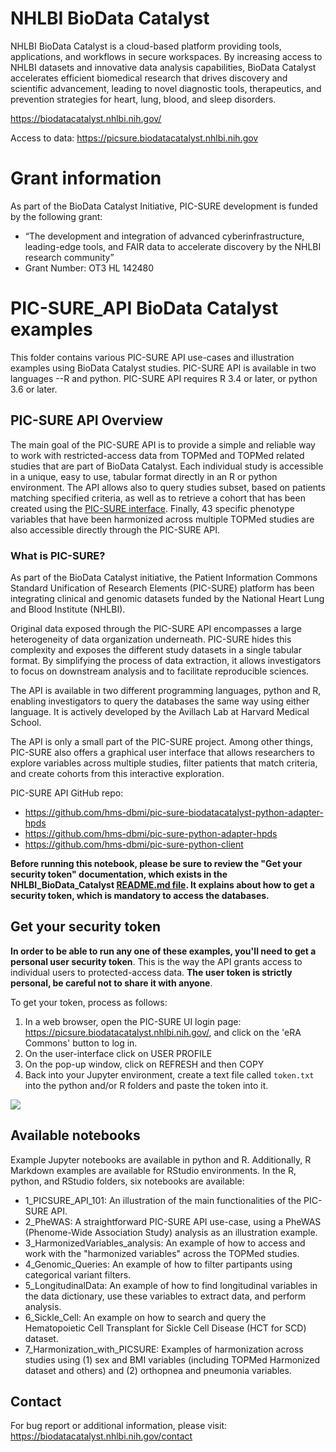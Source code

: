# NHLBI BioData Catalyst
NHLBI BioData Catalyst is a cloud-based platform providing tools, applications, and workflows in secure workspaces. By increasing access to NHLBI datasets and innovative data analysis capabilities, BioData Catalyst accelerates efficient biomedical research that drives discovery and scientific advancement, leading to novel diagnostic tools, therapeutics, and prevention strategies for heart, lung, blood, and sleep disorders.

https://biodatacatalyst.nhlbi.nih.gov/

Access to data: https://picsure.biodatacatalyst.nhlbi.nih.gov

# Grant information

As part of the BioData Catalyst Initiative, PIC-SURE development is funded by the following grant:
- “The development and integration of advanced cyberinfrastructure, leading-edge tools, and FAIR data to accelerate discovery by the NHLBI research community”
- Grant Number: OT3 HL 142480

# PIC-SURE_API BioData Catalyst examples

This folder contains various PIC-SURE API use-cases and illustration examples using BioData Catalyst studies. PIC-SURE API is available in two languages --R and python. PIC-SURE API requires R 3.4 or later, or python 3.6 or later.


## PIC-SURE API Overview

The main goal of the PIC-SURE API is to provide a simple and reliable way to work with restricted-access data from TOPMed and TOPMed related studies that are part of BioData Catalyst. Each individual study is accessible in a unique, easy to use, tabular format directly in an R or python environment. The API allows also to query studies subset, based on patients matching specified criteria, as well as to retrieve a cohort that has been created using the [PIC-SURE interface](https://picsure.biodatacatalyst.nhlbi.nih.gov). Finally, 43 specific phenotype variables that have been harmonized across multiple TOPMed studies are also accessible directly through the PIC-SURE API. 

### What is PIC-SURE? 

As part of the BioData Catalyst initiative, the Patient Information Commons Standard Unification of Research Elements (PIC-SURE) platform has been integrating clinical and genomic datasets funded by the National Heart Lung and Blood Institute (NHLBI). 

Original data exposed through the PIC-SURE API encompasses a large heterogeneity of data organization underneath. PIC-SURE hides this complexity and exposes the different study datasets in a single tabular format. By simplifying the process of data extraction, it allows investigators to focus on downstream analysis and to facilitate reproducible sciences.

The API is available in two different programming languages, python and R, enabling investigators to query the databases the same way using either language. It is actively developed by the Avillach Lab at Harvard Medical School.

The API is only a small part of the PIC-SURE project. Among other things, PIC-SURE also offers a graphical user interface that allows researchers to explore variables across multiple studies, filter patients that match criteria, and create cohorts from this interactive exploration.


PIC-SURE API GitHub repo:
* https://github.com/hms-dbmi/pic-sure-biodatacatalyst-python-adapter-hpds
* https://github.com/hms-dbmi/pic-sure-python-adapter-hpds
* https://github.com/hms-dbmi/pic-sure-python-client

**Before running this notebook, please be sure to review the "Get your security token" documentation, which exists in the NHLBI_BioData_Catalyst [README.md file](https://github.com/hms-dbmi/Access-to-Data-using-PIC-SURE-API/tree/master/NHLBI_BioData_Catalyst#get-your-security-token). It explains about how to get a security token, which is mandatory to access the databases.**

## Get your security token

**In order to be able to run any one of these examples, you'll need to get a personal user security token**. This is the way the API grants access to individual users to protected-access data. **The user token is strictly personal, be careful not to share it with anyone**.

To get your token, process as follows:
1. In a web browser, open the PIC-SURE UI login page: https://picsure.biodatacatalyst.nhlbi.nih.gov/, and click on the 'eRA Commons' button to log in.
2. On the user-interface click on USER PROFILE
3. On the pop-up window, click on REFRESH and then COPY
4. Back into your Jupyter environment, create a text file called `token.txt` into the python and/or R folders and paste the token into it.

<img src="https://drive.google.com/uc?id=1XD3L0obdgQZ3GgO2Xu-sxhMxzzXgqofL">

## Available notebooks

Example Jupyter notebooks are available in python and R. Additionally, R Markdown examples are available for RStudio environments. In the R, python, and RStudio folders, six notebooks are available:
- 1_PICSURE_API_101: An illustration of the main functionalities of the PIC-SURE API.
- 2_PheWAS: A straightforward PIC-SURE API use-case, using a PheWAS (Phenome-Wide Association Study) analysis as an illustration example.
- 3_HarmonizedVariables_analysis: An example of how to access and work with the "harmonized variables" across the TOPMed studies.
- 4_Genomic_Queries: An example of how to filter partipants using categorical variant filters. 
- 5_LongitudinalData: An example of how to find longitudinal variables in the data dictionary, use these variables to extract data, and perform analysis. 
- 6_Sickle_Cell: An example on how to search and query the Hematopoietic Cell Transplant for Sickle Cell Disease (HCT for SCD) dataset.
- 7_Harmonization_with_PICSURE: Examples of harmonization across studies using (1) sex and BMI variables (including TOPMed Harmonized dataset and others) and (2) orthopnea and pneumonia variables.

## Contact

For bug report or additional information, please visit: https://biodatacatalyst.nhlbi.nih.gov/contact
